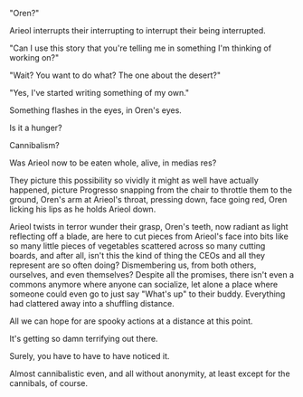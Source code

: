 "Oren?"

Arieol interrupts their interrupting to interrupt their being interrupted.

"Can I use this story that you're telling me in something I'm thinking of working on?"

"Wait? You want to do what? The one about the desert?"

"Yes, I've started writing something of my own."

Something flashes in the eyes, in Oren's eyes.

Is it a hunger?

Cannibalism?

Was Arieol now to be eaten whole, alive, in medias res?

They picture this possibility so vividly it might as well have actually happened, picture Progresso snapping from the chair to throttle them to the ground, Oren's arm at Arieol's throat, pressing down, face going red, Oren licking his lips as he holds Arieol down.

Arieol twists in terror wunder their grasp, Oren's teeth, now radiant as light reflecting off a blade, are here to cut pieces from Arieol's face into bits like so many little pieces of vegetables scattered across so many cutting boards, and after all, isn't this the kind of thing the CEOs and all they represent are so often doing? Dismembering us, from both others, ourselves, and even themselves? Despite all the promises, there isn't even a commons anymore where anyone can socialize, let alone a place where someone could even go to just say "What's up" to their buddy. Everything had clattered away into a shuffling distance.

All we can hope for are spooky actions at a distance at this point.

It's getting so damn terrifying out there.

Surely, you have to have to have noticed it.

Almost cannibalistic even, and all without anonymity, at least except for the cannibals, of course.